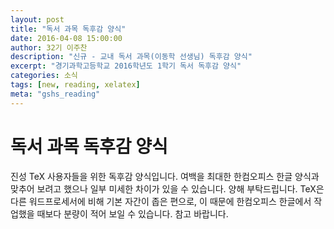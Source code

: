 ```yaml
---
layout: post
title: "독서 과목 독후감 양식"
date: 2016-04-08 15:00:00
author: 32기 이주찬
description: "신규 - 교내 독서 과목(이동학 선생님) 독후감 양식"
excerpt: "경기과학고등학교 2016학년도 1학기 독서 독후감 양식"
categories: 소식
tags: [new, reading, xelatex]
meta: "gshs_reading"
---
```


# 독서 과목 독후감 양식

진성 TeX 사용자들을 위한 독후감 양식입니다. 
여백을 최대한 한컴오피스 한글 양식과 맞추어 보려고 했으나 일부 미세한 차이가 있을 수 있습니다. 양해 부탁드립니다. 
TeX은 다른 워드프로세서에 비해 기본 자간이 좁은 편으로, 이 때문에 한컴오피스 한글에서 작업했을 때보다 분량이 적어 보일 수 있습니다. 참고 바랍니다.